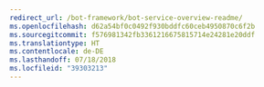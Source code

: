 ```yaml
---
redirect_url: /bot-framework/bot-service-overview-readme/
ms.openlocfilehash: d62a54bf0c0492f930bddfc60ceb4950870c6f2b
ms.sourcegitcommit: f576981342fb3361216675815714e24281e20ddf
ms.translationtype: HT
ms.contentlocale: de-DE
ms.lasthandoff: 07/18/2018
ms.locfileid: "39303213"
---
```

